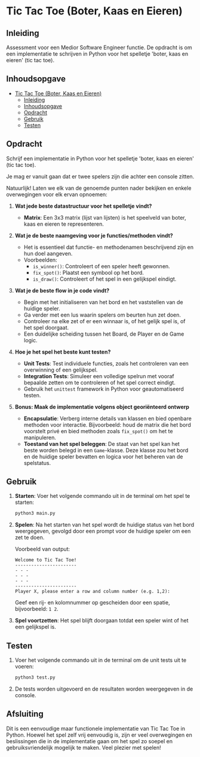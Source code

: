 # Tic Tac Toe (Boter, Kaas en Eieren)

## Inleiding

Assessment voor een Medior Software Engineer functie. De opdracht is om een implementatie te schrijven in Python voor het spelletje 'boter, kaas en eieren' (tic tac toe).

## Inhoudsopgave

- [Tic Tac Toe (Boter, Kaas en Eieren)](#tic-tac-toe-boter-kaas-en-eieren)
  - [Inleiding](#inleiding)
  - [Inhoudsopgave](#inhoudsopgave)
  - [Opdracht](#opdracht)
  - [Gebruik](#gebruik)
  - [Testen](#testen)

## Opdracht

Schrijf een implementatie in Python voor het spelletje 'boter, kaas en eieren' (tic tac toe).

Je mag er vanuit gaan dat er twee spelers zijn die achter een console zitten.

Natuurlijk! Laten we elk van de genoemde punten nader bekijken en enkele overwegingen voor elk ervan opnoemen:

1. **Wat jede beste datastructuur voor het spelletje vindt?**

   - **Matrix**: Een 3x3 matrix (lijst van lijsten) is het speelveld van boter, kaas en eieren te representeren.

2. **Wat je de beste naamgeving voor je functies/methoden vindt?**

   - Het is essentieel dat functie- en methodenamen beschrijvend zijn en hun doel aangeven.
   - Voorbeelden:
     - `is_winner()`: Controleert of een speler heeft gewonnen.
     - `fix_spot()`: Plaatst een symbool op het bord.
     - `is_draw()`: Controleert of het spel in een gelijkspel eindigt.

3. **Wat je de beste flow in je code vindt?**

   - Begin met het initialiseren van het bord en het vaststellen van de huidige speler.
   - Ga verder met een lus waarin spelers om beurten hun zet doen.
   - Controleer na elke zet of er een winnaar is, of het gelijk spel is, of het spel doorgaat.
   - Een duidelijke scheiding tussen het Board, de Player en de Game logic.

4. **Hoe je het spel het beste kunt testen?**

   - **Unit Tests**: Test individuele functies, zoals het controleren van een overwinning of een gelijkspel.
   - **Integration Tests**: Simuleer een volledige spelrun met vooraf bepaalde zetten om te controleren of het spel correct eindigt.
   - Gebruik het `unittest` framework in Python voor geautomatiseerd testen.

5. **Bonus: Maak de implementatie volgens object georiënteerd ontwerp**

   - **Encapsulatie**: Verberg interne details van klassen en bied openbare methoden voor interactie. Bijvoorbeeld: houd de matrix die het bord voorstelt privé en bied methoden zoals `fix_spot()` om het te manipuleren.
   - **Toestand van het spel beleggen**: De staat van het spel kan het beste worden belegd in een `Game`-klasse. Deze klasse zou het bord en de huidige speler bevatten en logica voor het beheren van de spelstatus.

## Gebruik

1. **Starten**: Voer het volgende commando uit in de terminal om het spel te starten:

   ```bash
   python3 main.py
   ```

2. **Spelen**: Na het starten van het spel wordt de huidige status van het bord weergegeven, gevolgd door een prompt voor de huidige speler om een zet te doen.

   Voorbeeld van output:

   ```
   Welcome to Tic Tac Toe!
   -----------------------
   - - -
   - - -
   - - -
   -----------------------
   Player X, please enter a row and column number (e.g. 1,2):
   ```

   Geef een rij- en kolomnummer op gescheiden door een spatie, bijvoorbeeld: `1 2`.

3. **Spel voortzetten**: Het spel blijft doorgaan totdat een speler wint of het een gelijkspel is.

## Testen

1. Voer het volgende commando uit in de terminal om de unit tests uit te voeren:

   ```bash
   python3 test.py
   ```

2. De tests worden uitgevoerd en de resultaten worden weergegeven in de console.

## Afsluiting

Dit is een eenvoudige maar functionele implementatie van Tic Tac Toe in Python. Hoewel het spel zelf vrij eenvoudig is, zijn er veel overwegingen en beslissingen die in de implementatie gaan om het spel zo soepel en gebruiksvriendelijk mogelijk te maken. Veel plezier met spelen!
